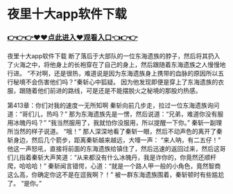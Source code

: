 # 夜里十大app软件下载

### <a href="https://github.com/xinfue/dunp/issues/2">👉👉👉♥♥点此进入♥观看入口👈👉👉</a>

夜里十大app软件下载
断了落后于大部队的一位东海遗族的脖子，然后将其扔入了火海之中，将他身上的长袍穿在了自己的身上，然后跟随着东海遗族之人慢慢地行进。
    “不对啊，还是很热，难道说是因为东海遗族身上携带的血脉的原因所以五行秘境不会伤害他们吗？”秦斩心中狐疑。
    因为他发现即便是穿上了东海遗族的衣服，跟随着他们前进的路线，可是还是不能摆脱火之秘境的那股灼热感。

第413章：你们对我的速度一无所知啊
    秦斩向前几步走，拉过一位东海遗族询问道：“哥们儿，热吗？”
    那为东海遗族先是一愣，然后说道：“兄弟，难道你没有服用冰魄丹吗？”
    “我当然服用了，我就怕你没服用，所以提醒一下你。”
    秦斩一副理所当然的样子说道。
    “哦！”
    那人深深地看了秦斩一眼，然后不动声色的离开了秦斩身边，然后几个箭步，距离秦斩越来越远，大嚎一声：
    “来人呐，有二五仔！”
    他这一声怒吼，直接将前面的东海遗族给镇住了，然后迅速的返回过来，然后这哥们儿指着秦斩大声笑道：“从来都没有什么冰魄丹，我是诈你的，你竟然还顺杆爬，哈哈哈！”
    秦斩闻言错愕，心道：“就是一个路人甲一般的小角色，竟然智商这么高，你确定你这不是在逗我啊？！”
    被一群东海遗族围着，秦斩顿时有些尴尬了。
    “是你。”
